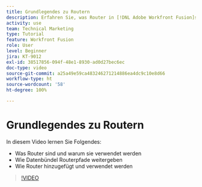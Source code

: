 ```yaml
---
title: Grundlegendes zu Routern
description: Erfahren Sie, was Router in [!DNL Adobe Workfront Fusion]sind und warum sie verwendet werden, wie Datenbündel Routerpfade weitergeben und wie Router hinzugefügt und verwendet werden.
activity: use
team: Technical Marketing
type: Tutorial
feature: Workfront Fusion
role: User
level: Beginner
jira: KT-9012
exl-id: 38517856-094f-48e1-8930-ad0d27bec6ec
doc-type: video
source-git-commit: a25a49e59ca483246271214886ea4dc9c10e8d66
workflow-type: ht
source-wordcount: '58'
ht-degree: 100%

---
```


# Grundlegendes zu Routern

In diesem Video lernen Sie Folgendes:

* Was Router sind und warum sie verwendet werden
* Wie Datenbündel Routerpfade weitergeben
* Wie Router hinzugefügt und verwendet werden

>[!VIDEO](https://video.tv.adobe.com/v/335271/?quality=12&learn=on)
